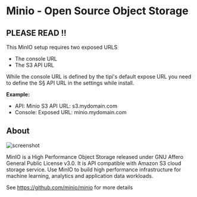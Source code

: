 # Minio - Open Source Object Storage

## PLEASE READ !!

This MinIO setup requires two exposed URLS
- The console URL
- The S3 API URL

While the console URL is defined by the tipi's default expose URL you need to define the S§ API URL in the settings while install.

**Example:**

- API: Minio S3 API URL: s3.mydomain.com
- Console: Exposed URL: minio.mydomain.com


## About

![screenshot](https://raw.githubusercontent.com/minio/minio/master/.github/logo.svg?sanitize=true)

MinIO is a High Performance Object Storage released under GNU Affero General Public License v3.0. It is API compatible with Amazon S3 cloud storage service. Use MinIO to build high performance infrastructure for machine learning, analytics and application data workloads.


See https://github.com/minio/minio for more details

